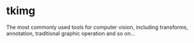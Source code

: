 # tkimg
The most commonly used tools for computer vision, including transforms, annotation, traditional graphic operation and so on...
